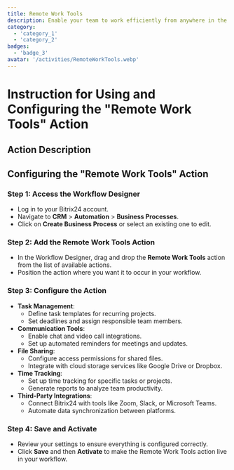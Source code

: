 ```yaml
---
title: Remote Work Tools
description: Enable your team to work efficiently from anywhere in the world.
category: 
  - 'category_1'
  - 'category_2'
badges: 
  - 'badge_3'
avatar: '/activities/RemoteWorkTools.webp'
---
```

# Instruction for Using and Configuring the "Remote Work Tools" Action

## Action Description

## **Configuring the "Remote Work Tools" Action**

### Step 1: Access the Workflow Designer
- Log in to your Bitrix24 account.
- Navigate to **CRM** > **Automation** > **Business Processes**.
- Click on **Create Business Process** or select an existing one to edit.

### Step 2: Add the Remote Work Tools Action
- In the Workflow Designer, drag and drop the **Remote Work Tools** action from the list of available actions.
- Position the action where you want it to occur in your workflow.

### Step 3: Configure the Action
- **Task Management**:
  - Define task templates for recurring projects.
  - Set deadlines and assign responsible team members.
- **Communication Tools**:
  - Enable chat and video call integrations.
  - Set up automated reminders for meetings and updates.
- **File Sharing**:
  - Configure access permissions for shared files.
  - Integrate with cloud storage services like Google Drive or Dropbox.
- **Time Tracking**:
  - Set up time tracking for specific tasks or projects.
  - Generate reports to analyze team productivity.
- **Third-Party Integrations**:
  - Connect Bitrix24 with tools like Zoom, Slack, or Microsoft Teams.
  - Automate data synchronization between platforms.

### Step 4: Save and Activate
- Review your settings to ensure everything is configured correctly.
- Click **Save** and then **Activate** to make the Remote Work Tools action live in your workflow.
